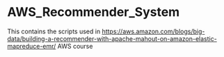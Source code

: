 # AWS_Recommender_System
This contains the scripts used in https://aws.amazon.com/blogs/big-data/building-a-recommender-with-apache-mahout-on-amazon-elastic-mapreduce-emr/ AWS course
